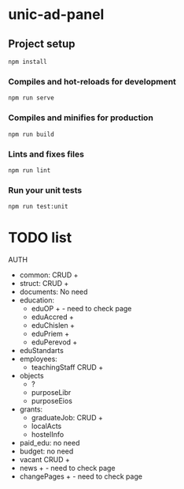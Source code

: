 # unic-ad-panel

## Project setup

```
npm install
```

### Compiles and hot-reloads for development

```
npm run serve
```

### Compiles and minifies for production

```
npm run build
```

### Lints and fixes files

```
npm run lint
```

### Run your unit tests

```
npm run test:unit
```

# TODO list

AUTH

-   common: CRUD +
-   struct: CRUD +
-   documents: No need
-   education:
    -   eduOP + - need to check page
    -   eduAccred +
    -   eduChislen +
    -   eduPriem +
    -   eduPerevod +
-   eduStandarts
-   employees:
    -   teachingStaff CRUD +
-   objects
    -   ?
    -   purposeLibr
    -   purposeEios
-   grants:
    -   graduateJob: CRUD +
    -   localActs
    -   hostelInfo
-   paid_edu: no need
-   budget: no need
-   vacant CRUD +
-   news + - need to check page
-   changePages + - need to check page
